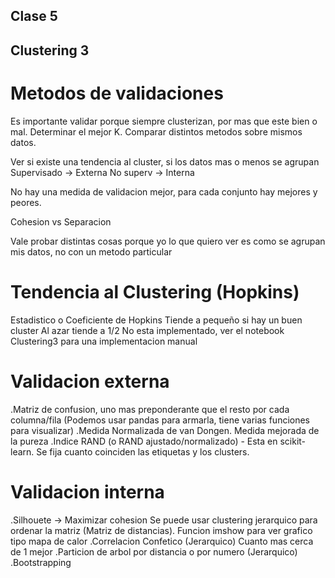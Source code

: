 ## Clase 5
## Clustering 3

# Metodos de validaciones
Es importante validar porque siempre clusterizan, por mas que este bien o mal.
Determinar el mejor K.
Comparar distintos metodos sobre mismos datos.

Ver si existe una tendencia al cluster, si los datos mas o menos se agrupan
Supervisado -> Externa
No superv -> Interna

No hay una medida de validacion mejor, para cada conjunto hay mejores y peores.

Cohesion vs Separacion

Vale probar distintas cosas porque yo lo que quiero ver es como se agrupan mis datos, no con un metodo particular

# Tendencia al Clustering (Hopkins)
Estadistico o Coeficiente de Hopkins
Tiende a pequeño si hay un buen cluster
Al azar tiende a 1/2
No esta implementado, ver el notebook Clustering3 para una implementacion manual

# Validacion externa
.Matriz de confusion, uno mas preponderante que el resto por cada columna/fila (Podemos usar pandas para armarla, tiene varias funciones para visualizar)
.Medida Normalizada de van Dongen. Medida mejorada de la pureza
.Indice RAND (o RAND ajustado/normalizado) - Esta en scikit-learn. Se fija cuanto coinciden las etiquetas y los clusters.


# Validacion interna
.Silhouete -> Maximizar cohesion
Se puede usar clustering jerarquico para ordenar la matriz (Matriz de distancias). Funcion imshow para ver grafico tipo mapa de calor
.Correlacion Confetico (Jerarquico) Cuanto mas cerca de 1 mejor
.Particion de arbol por distancia o por numero (Jerarquico)
.Bootstrapping